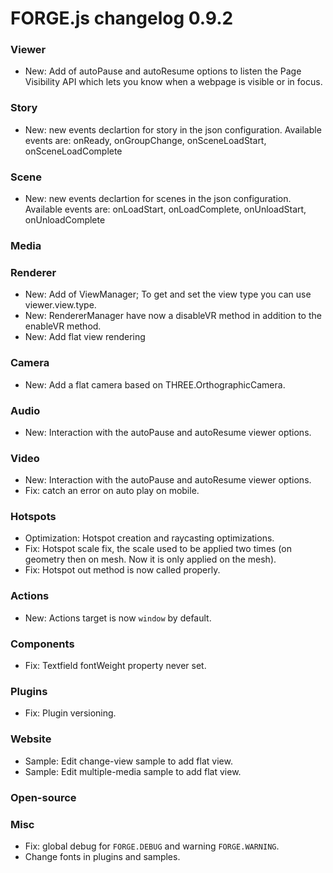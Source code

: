 # FORGE.js changelog 0.9.2

### Viewer

- New: Add of autoPause and autoResume options to listen the Page Visibility API which lets you know when a webpage is visible or in focus.

### Story

- New: new events declartion for story in the json configuration. Available events are: onReady, onGroupChange, onSceneLoadStart, onSceneLoadComplete

### Scene

- New: new events declartion for scenes in the json configuration. Available events are: onLoadStart, onLoadComplete, onUnloadStart, onUnloadComplete

### Media


### Renderer

- New: Add of ViewManager; To get and set the view type you can use viewer.view.type.
- New: RendererManager have now a disableVR method in addition to the enableVR method.
- New: Add flat view rendering

### Camera

- New: Add a flat camera based on THREE.OrthographicCamera.

### Audio

- New: Interaction with the autoPause and autoResume viewer options.

### Video

- New: Interaction with the autoPause and autoResume viewer options.
- Fix: catch an error on auto play on mobile.

### Hotspots

- Optimization: Hotspot creation and raycasting optimizations.
- Fix: Hotspot scale fix, the scale used to be applied two times (on geometry then on mesh. Now it is only applied on the mesh).
- Fix: Hotspot out method is now called properly.

### Actions

- New: Actions target is now `window` by default.

### Components

- Fix: Textfield fontWeight property never set.

### Plugins

- Fix: Plugin versioning.

### Website

- Sample: Edit change-view sample to add flat view.
- Sample: Edit multiple-media sample to add flat view.

### Open-source


### Misc

- Fix: global debug for `FORGE.DEBUG` and warning `FORGE.WARNING`.
- Change fonts in plugins and samples.
